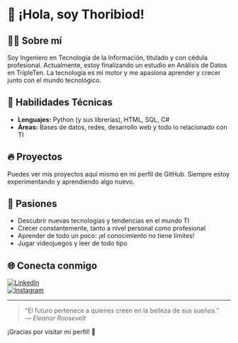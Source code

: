 # 👋 ¡Hola, soy Thoribiod!

## 👨‍💻 Sobre mí

Soy Ingeniero en Tecnología de la Información, titulado y con cédula profesional. Actualmente, estoy finalizando un estudio en Análisis de Datos en TripleTen. La tecnología es mi motor y me apasiona aprender y crecer junto con el mundo tecnológico.

## 🚀 Habilidades Técnicas

- **Lenguajes:** Python (y sus librerías), HTML, SQL, C#
- **Áreas:** Bases de datos, redes, desarrollo web y todo lo relacionado con TI

## 🔥 Proyectos

Puedes ver mis proyectos aquí mismo en mi perfil de GitHub. Siempre estoy experimentando y aprendiendo algo nuevo.

## 🌱 Pasiones

- Descubrir nuevas tecnologías y tendencias en el mundo TI
- Crecer constantemente, tanto a nivel personal como profesional
- Aprender de todo un poco: ¡el conocimiento no tiene límites!
- Jugar videojuegos y leer de todo tipo

## 🌐 Conecta conmigo

[![LinkedIn](https://img.shields.io/badge/LinkedIn-blue?logo=linkedin&logoColor=white&style=for-the-badge)](https://www.linkedin.com/in/alberhy)  
[![Instagram](https://img.shields.io/badge/Instagram-E4405F?logo=instagram&logoColor=white&style=for-the-badge)](https://www.instagram.com/thoribiod_?utm_source=ig_web_button_share_sheet&igsh=aHNobDQweDE2dWx0)

---

> “El futuro pertenece a quienes creen en la belleza de sus sueños.”  
> _— Eleanor Roosevelt_

¡Gracias por visitar mi perfil! 🚀
